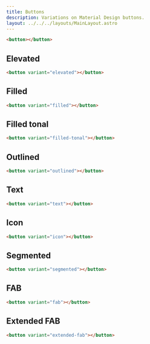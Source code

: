 ```yaml
---
title: Buttons
description: Variations on Material Design buttons.
layout: ../../../layouts/MainLayout.astro
---
```


```html
<button></button>
```

## Elevated

```html
<button variant="elevated"></button>
```

## Filled

```html
<button variant="filled"></button>
```

## Filled tonal

```html
<button variant="filled-tonal"></button>
```

## Outlined

```html
<button variant="outlined"></button>
```

## Text

```html
<button variant="text"></button>
```

## Icon

```html
<button variant="icon"></button>
```

## Segmented

```html
<button variant="segmented"></button>
```

## FAB

```html
<button variant="fab"></button>
```

## Extended FAB

```html
<button variant="extended-fab"></button>
```
